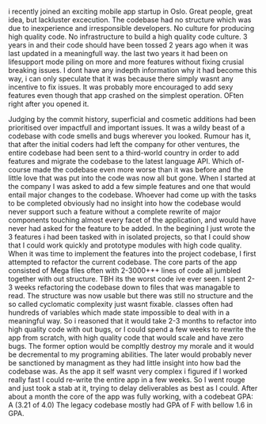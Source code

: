 
i recently joined an exciting mobile app startup in Oslo. Great people, great idea, but lackluster excecution. The codebase had no structure which was due to inexperience and irresponsible developers. No culture for producing high quality code. No infrastructure to build a high quality code culture. 3 years in and their code should have been tossed 2 years ago when it was last updated in a meaningfull way. the last two years it had been on lifesupport mode piling on more and more features without fixing crusial breaking issues. I dont have any indepth information why it had become this way,  i can only speculate that it was because there simply wasnt any incentive to fix issues. It was probably more encouraged to add sexy features even though that app crashed on the simplest operation. OFten right after you opened it. 

Judging by the commit history, superficial and cosmetic additions had been prioritised over impactfull and important issues. It was a wildy beast of a codebase with code smells and bugs wherever you looked. Rumour has it, that after the initial coders had left the company for other ventures, the entire codebase had been sent to a third-world country in order to add features and migrate the codebase to the latest language API. Which of-course made the codebase even more worse than it was before and the little love that was put into the code was now all but gone. When I started at the company I was asked to add a few simple features and one that would entail major changes to the codebase. Whoever had come up with the tasks to be completed obviously had no insight into how the codebase would never support such a feature without a complete rewrite of major components touching almost every facet of the application, and would have never had asked for the feature to be added. In the begining I just wrote the 3 features i had been tasked with in isolated projects, so that I could show that I could work quickly and prototype modules with high code quality. When it was time to implement the features into the project codebase, I first attempted to refactor the current codebase. The core parts of the app consisted of Mega files often with 2-3000+++ lines of code all jumbled together with out structure. TBH its the worst code ive ever seen. I spent 2-3 weeks refactoring the codebase down to files that was managable to read. The structure was now usable but there was still no structure and the so called cyclomatic complexity just wasnt fixable. classes often had hundreds of variables which made state impossible to deal with in a meaningful way. So i reasoned that it would take 2-3 months to refactor into high quality code with out bugs, or I could spend a few weeks to rewrite the app from scratch, with high quality code that would scale and have zero bugs. The former option would be compltly destroy my morale and it would be decremental to my programing abilities. The later would probably never be sanctioned by managment as they had little insight into how bad the codebase was. As the app it self wasnt very complex i figured if I worked really fast I could re-write the entire app in a few weeks. So I went rouge and just took a stab at it, trying to delay deliverables as best as I could. After about a month the core of the app was fully working, with a codebeat GPA: A (3.21 of 4.0) The legacy codebase mostly had GPA of F with bellow 1.6 in GPA. 
